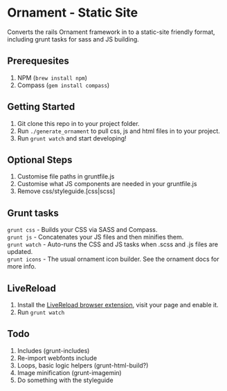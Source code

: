 # Ornament - Static Site

Converts the rails Ornament framework in to a static-site friendly format, including grunt 
tasks for sass and JS building. 


## Prerequesites

1. NPM (`brew install npm`)
1. Compass (`gem install compass`)

## Getting Started

1. Git clone this repo in to your project folder.  
1. Run `./generate_ornament` to pull css, js and html files in to your project.  
1. Run `grunt watch` and start developing!  

## Optional Steps

1. Customise file paths in gruntfile.js
1. Customise what JS components are needed in your gruntfile.js  
1. Remove css/styleguide.[css|scss]  

## Grunt tasks   

`grunt css` - Builds your CSS via SASS and Compass.   
`grunt js` - Concatenates your JS files and then minifies them.   
`grunt watch` - Auto-runs the CSS and JS tasks when .scss and .js files are updated.   
`grunt icons` - The usual ornament icon builder. See the ornament docs for more info.   

## LiveReload

1. Install the [LiveReload browser extension](http://feedback.livereload.com/knowledgebase/articles/86242-how-do-i-install-and-use-the-browser-extensions-), visit your page and enable it.  
1. Run `grunt watch`  

## Todo

1. Includes (grunt-includes)  
1. Re-import webfonts include  
1. Loops, basic logic helpers (grunt-html-build?)  
1. Image minification (grunt-imagemin)  
1. Do something with the styleguide  